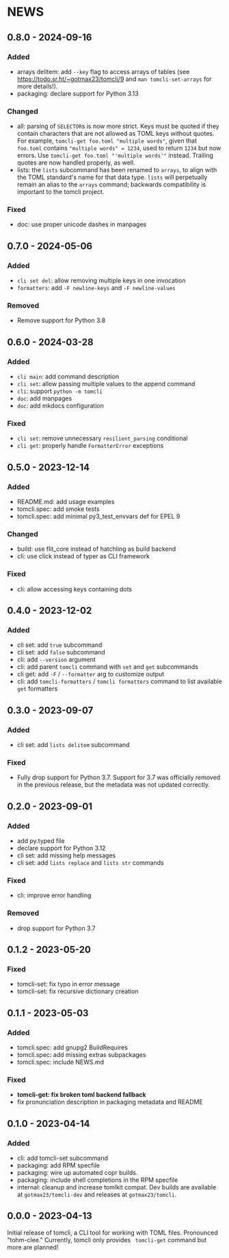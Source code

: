 <!--
Copyright (C) 2023 Maxwell G <maxwell@gtmx.me>
SPDX-License-Identifier: MIT
-->

NEWS
=======

## 0.8.0 - 2024-09-16 <a id='0.8.0'></a>

### Added

- arrays delitem: add `--key` flag to access arrays of tables
  (see https://todo.sr.ht/~gotmax23/tomcli/9 and `man tomcli-set-arrays` for more details!).
- packaging: declare support for Python 3.13

### Changed

- all: parsing of `SELECTOR`s is now more strict.
  Keys must be quoted if they contain characters that are not allowed as TOML
  keys without quotes.
  For example, `tomcli-get foo.toml "multiple words"`, given that `foo.toml`
  contains `"multiple words" = 1234`, used to return `1234` but now errors.
  Use `tomcli-get foo.toml "'multiple words'"` instead.
  Trailing quotes are now handled properly, as well.
- lists: the `lists` subcommand has been renamed to `arrays`, to align with the
  TOML standard's name for that data type.
  `lists` will perpetually remain an alias to the `arrays` command;
  backwards compatibility is important to the tomcli project.

### Fixed

- doc: use proper unicode dashes in manpages

## 0.7.0 - 2024-05-06 <a id='0.7.0'></a>

### Added

- `cli set del`: allow removing multiple keys in one invocation
- `formatters`: add `-F newline-keys` and `-F newline-values`

### Removed

- Remove support for Python 3.8

## 0.6.0 - 2024-03-28 <a id='0.6.0'></a>

### Added

- `cli main`: add command description
- `cli set`: allow passing multiple values to the append command
- `cli`: support `python -m tomcli`
- `doc`: add manpages
- `doc`: add mkdocs configuration

### Fixed

- `cli set`: remove unnecessary `resilient_parsing` conditional
- `cli get`: properly handle `FormatterError` exceptions

## 0.5.0 - 2023-12-14 <a id='0.5.0'></a>

### Added

- README.md: add usage examples
- tomcli.spec: add smoke tests
- tomcli.spec: add minimal py3_test_envvars def for EPEL 9

### Changed

- build: use flit_core instead of hatchling as build backend
- cli: use click instead of typer as CLI framework

### Fixed

- cli: allow accessing keys containing dots

## 0.4.0 - 2023-12-02 <a id='0.4.0'></a>

### Added

- cli set: add `true` subcommand
- cli set: add `false` subcommand
- cli: add `--version` argument
- cli: add parent `tomcli` command with `set` and `get` subcommands
- cli get: add `-F` / `--formatter` arg to customize output
- cli: add `tomcli-formatters` / `tomcli formatters` command to list
  available `get` formatters

## 0.3.0 - 2023-09-07 <a id='0.3.0'></a>

### Added

- cli set: add `lists delitem` subcommand

### Fixed

- Fully drop support for Python 3.7.
  Support for 3.7 was officially removed in the previous release, but the
  metadata was not updated correctly.

## 0.2.0 - 2023-09-01 <a id='0.2.0'></a>

### Added

- add py.typed file
- declare support for Python 3.12
- cli set: add missing help messages
- cli set: add `lists replace` and `lists str` commands

### Fixed

- cli: improve error handling

### Removed

- drop support for Python 3.7

## 0.1.2 - 2023-05-20 <a id='0.1.2'></a>

### Fixed

- tomcli-set: fix typo in error message
- tomcli-set: fix recursive dictionary creation

## 0.1.1 - 2023-05-03 <a id='0.1.1'></a>

### Added

- tomcli.spec: add gnupg2 BuildRequires
- tomcli.spec: add missing extras subpackages
- tomcli.spec: include NEWS.md

### Fixed

- **tomcli-get: fix broken toml backend fallback**
- fix pronunciation description in packaging metadata and README

## 0.1.0 - 2023-04-14 <a id='0.1.0'></a>

### Added

- cli: add tomcli-set subcommand
- packaging: add RPM specfile
- packaging: wire up automated copr builds.
- packaging: include shell completions in the RPM specfile
- internal: cleanup and increase tomlkit compat.
  Dev builds are available at `gotmax23/tomcli-dev` and releases at `gotmax23/tomcli`.

## 0.0.0 - 2023-04-13 <a id='0.0.0'></a>

Initial release of tomcli, a CLI tool for working with TOML files.
Pronounced "tohm-clee."
Currently, tomcli only provides ` tomcli-get` command but more are planned!
